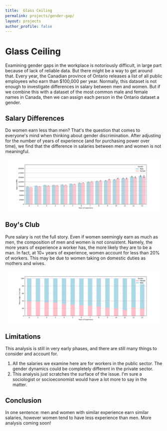 ```yaml
---
title:  Glass Ceiling
permalink: projects/gender-gap/
layout: projects
author_profile: false
---
```

# Glass Ceiling

Examining gender gaps in the workplace is notoriously difficult, in large part because of lack of reliable data. But there might be a way to get around that. Every year, the Canadian province of Ontario releases a list of all public employees who earn than $100,000 per year. Normally, this dataset is not enough to investigate differences in salary between men and women. But if we combine this with a dataset of the most common male and female names in Canada, then we can assign each person in the Ontario dataset a gender.

## Salary Differences
Do women earn less than men? That's the question that comes to everyone's mind when thinking about gender discrimination. After adjusting for the number of years of experience (and for purchasing power over time), we find that the  difference in salaries between men and women is not meaningful.

![Salary](/assets/images/projects/salary.png)

## Boy's Club
Pure salary is not the full story. Even if women seemingly earn as much as men, the composition of men and women is not consistent. Namely, the more years of experience a worker has, the more likely they are to be a man. In fact, at 10+ years of experience, women account for less than 20% of workers. This may be due to women taking on domestic duties as mothers and wives.

![Gender proportion](/assets/images/projects/proportion.png)

## Limitations
This analysis is still in very early phases, and there are still many things to consider and account for.
1. All the salaries we examine here are for workers in the public sector. The gender dynamics could be completely different in the private sector.
1. This analysis just scratches the surface of the issue. I'm sure a sociologist or socioeconomist would have a lot more to say in the matter.

## Conclusion
In one sentence: men and women with similar experience earn similar salaries, however women tend to have less experience than men. More analysis coming soon!